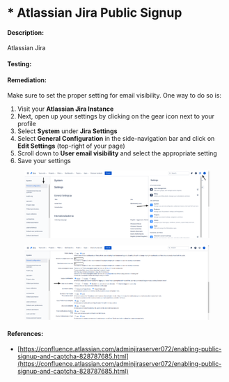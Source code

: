 # \* Atlassian Jira Public Signup

#### Description:

Atlassian Jira&#x20;

#### Testing:



#### Remediation:

Make sure to set the proper setting for email visibility. One way to do so is:

1. Visit your **Atlassian Jira Instance**
2. Next, open up your settings by clicking on the gear icon next to your profile
3. Select **System** under **Jira Settings**
4. Select **General Configuration** in the side-navigation bar and click on **Edit Settings** (top-right of your page)
5. Scroll down to **User email visibility** and select the appropriate setting
6. Save your settings

<figure><img src="../../.gitbook/assets/image (6).png" alt=""><figcaption></figcaption></figure>

<figure><img src="../../.gitbook/assets/image (7).png" alt=""><figcaption></figcaption></figure>

#### References:

* [https://confluence.atlassian.com/adminjiraserver072/enabling-public-signup-and-captcha-828787685.html](https://confluence.atlassian.com/adminjiraserver072/enabling-public-signup-and-captcha-828787685.html)
